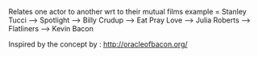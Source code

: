 Relates one actor to another wrt to their mutual films
example =  Stanley Tucci --> Spotlight --> Billy Crudup --> Eat Pray Love --> Julia Roberts --> Flatliners --> Kevin Bacon

Inspired by the concept by : http://oracleofbacon.org/
